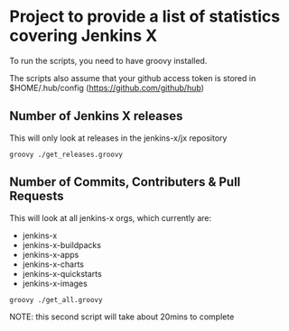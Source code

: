 # Project to provide a list of statistics covering Jenkins X

To run the scripts, you need to have groovy installed.

The scripts also assume that your github access token is stored in $HOME/.hub/config (https://github.com/github/hub)

## Number of Jenkins X releases
  
This will only look at releases in the jenkins-x/jx repository

```
groovy ./get_releases.groovy
```

## Number of Commits, Contributers & Pull Requests

This will look at all jenkins-x orgs, which currently are:

* jenkins-x
* jenkins-x-buildpacks
* jenkins-x-apps
* jenkins-x-charts
* jenkins-x-quickstarts
* jenkins-x-images

```
groovy ./get_all.groovy
```

NOTE: this second script will take about 20mins to complete
